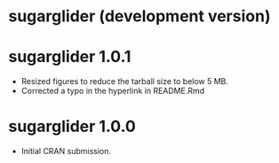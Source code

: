 # sugarglider (development version)

# sugarglider 1.0.1

* Resized figures to reduce the tarball size to below 5 MB.
* Corrected a typo in the hyperlink in README.Rmd

# sugarglider 1.0.0 

* Initial CRAN submission.




